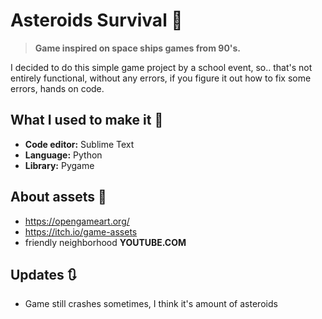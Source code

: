 # Asteroids Survival 🚀
> **Game inspired on space ships games from 90's.**

I decided to do this simple game project by a school event, so.. that's not entirely functional, without any errors, if you figure it out how to fix some errors, hands on code.


## What I used to make it 📑
- **Code editor:** Sublime Text
- **Language:** Python
- **Library:** Pygame

## About assets 🎨
- https://opengameart.org/
- https://itch.io/game-assets
- friendly neighborhood **YOUTUBE.COM**

## Updates 🔃
- Game still crashes sometimes, I think it's amount of asteroids

